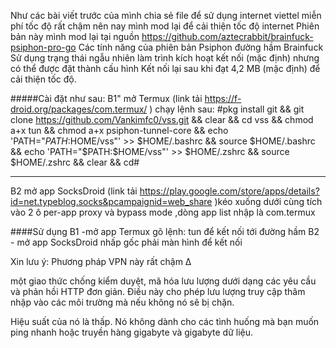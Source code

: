 Như các bài viết trước của mình chia sẻ file để sử dụng internet viettel miễn phí tốc độ rất chậm nên nay mình mod lại để cải thiện tốc độ internet
Phiên bản này mình mod lại tại nguồn https://github.com/aztecrabbit/brainfuck-psiphon-pro-go
Các tính năng của phiên bản Psiphon đường hầm Brainfuck
Sử dụng trạng thái ngẫu nhiên làm trình kích hoạt kết nối (mặc định) nhưng có thể được đặt thành cấu hình
Kết nối lại sau khi đạt 4,2 MB (mặc định) để cải thiện tốc độ.

#####Cài đặt như sau:
B1" mở Termux (link tải https://f-droid.org/packages/com.termux/ ) chạy lệnh sau:
#pkg install git && git clone https://github.com/Vankimfc0/vss.git && clear && cd vss && chmod a+x tun && chmod a+x psiphon-tunnel-core && echo 'PATH="$PATH:$HOME/vss"' >> $HOME/.bashrc && source $HOME/.bashrc && echo 'PATH="$PATH:$HOME/vss"' >> $HOME/.zshrc && source $HOME/.zshrc && clear && cd#
***
B2 mở app SocksDroid (link tải https://play.google.com/store/apps/details?id=net.typeblog.socks&pcampaignid=web_share )kéo xuống dưới cùng tích vào 2 ô per-app proxy và bypass mode ,dòng app list nhập là com.termux

####Sử dụng
B1 -mở app Termux gõ lệnh: tun
để kết nối tới đường hầm
B2 - mở app SocksDroid nhấp gốc phải màn hình để kết nối


Xin lưu ý: Phương pháp VPN này rất chậm ∆

một giao thức chống kiểm duyệt, mã hóa lưu lượng dưới dạng các yêu cầu và phản hồi HTTP đơn giản. Điều này cho phép lưu lượng truy cập thâm nhập vào các môi trường mà nếu không nó sẽ bị chặn.

Hiệu suất của nó là thấp. Nó không dành cho các tình huống mà bạn muốn ping nhanh hoặc truyền hàng gigabyte và gigabyte dữ liệu.
